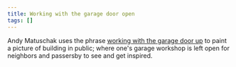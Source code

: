 ```yaml
---
title: Working with the garage door open
tags: []
---
```

Andy Matuschak uses the phrase [working with the garage door up](https://notes.andymatuschak.org/About_these_notes?stackedNotes=z21cgR9K3UcQ5a7yPsj2RUim3oM2TzdBByZu) to paint a picture of building in public; where one's garage workshop is left open for neighbors and passersby to see and get inspired. 
